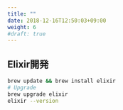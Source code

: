 ```yaml
---
title: ""
date: 2018-12-16T12:50:03+09:00
weight: 6
#draft: true
---
```


## Elixir開発

``` bash
brew update && brew install elixir
# Upgrade
brew upgrade elixir
elixir --version
```